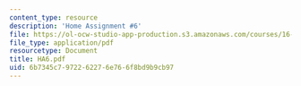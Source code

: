 ```yaml
---
content_type: resource
description: 'Home Assignment #6'
file: https://ol-ocw-studio-app-production.s3.amazonaws.com/courses/16-20-structural-mechanics-fall-2002/6b7345c7972262276e766f8bd9b9cb97_HA6.pdf
file_type: application/pdf
resourcetype: Document
title: HA6.pdf
uid: 6b7345c7-9722-6227-6e76-6f8bd9b9cb97
---
```

